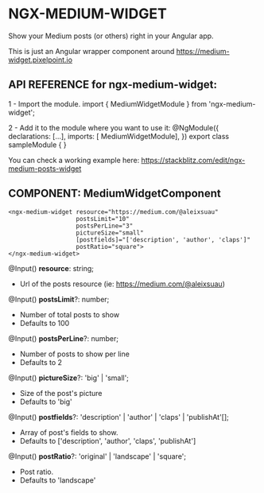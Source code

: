# NGX-MEDIUM-WIDGET
Show your Medium posts (or others) right in your Angular app.

This is just an Angular wrapper component around https://medium-widget.pixelpoint.io



## API REFERENCE for ngx-medium-widget:

1 - Import the module.
  import { MediumWidgetModule } from 'ngx-medium-widget';

2 - Add it to the module where you want to use it:
  @NgModule({
    declarations: [...],
    imports: [ MediumWidgetModule],
  })
  export class sampleModule { }

You can check a working example here: https://stackblitz.com/edit/ngx-medium-posts-widget



## COMPONENT: MediumWidgetComponent

```
<ngx-medium-widget resource="https://medium.com/@aleixsuau"
                   postsLimit="10"
                   postsPerLine="3"
                   pictureSize="small"
                   [postfields]="['description', 'author', 'claps']"
                   postRatio="square">
</ngx-medium-widget>
```

@Input()
**resource**: string;
- Url of the posts resource (ie: https://medium.com/@aleixsuau)

@Input()
**postsLimit**?: number;
- Number of total posts to show
- Defaults to 100

@Input()
**postsPerLine**?: number;
- Number of posts to show per line
- Defaults to 2

@Input()
**pictureSize**?: 'big' | 'small';
- Size of the post's picture
- Defaults to 'big'

@Input()
**postfields**?: 'description' | 'author' | 'claps' | 'publishAt'[];
- Array of post's fields to show.
- Defaults to ['description', 'author', 'claps', 'publishAt']

@Input()
**postRatio**?: 'original' | 'landscape' | 'square';
- Post ratio.
- Defaults to 'landscape'

